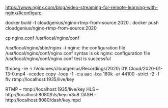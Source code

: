 https://www.nginx.com/blog/video-streaming-for-remote-learning-with-nginx/#configure



docker build -t cloudgenius/nginx-rtmp-from-source:2020 .
docker push cloudgenius/nginx-rtmp-from-source:2020

cp nginx.conf  /usr/local/nginx/conf


/usr/local/nginx/sbin/nginx -t
nginx: the configuration file /usr/local/nginx/conf/nginx.conf syntax is ok
nginx: configuration file /usr/local/nginx/conf/nginx.conf test is successful




ffmpeg -re -i /Volumes/cloudgenius/Recordings/2020\ 01\ Cloud/2020-01-13-0.mp4 -vcodec copy -loop -1 -c:a aac -b:a 160k -ar 44100 -strict -2 -f flv rtmp://localhost:1935/live/key

RTMP – rtmp://localhost:1935/live/key
HLS – http://localhost:8080/hls/key.m3u8
DASH – http://localhost:8080/dash/key.mpd
